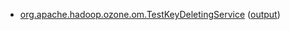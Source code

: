  * [org.apache.hadoop.ozone.om.TestKeyDeletingService](hadoop-ozone/ozone-manager/org.apache.hadoop.ozone.om.TestKeyDeletingService.txt) ([output](hadoop-ozone/ozone-manager/org.apache.hadoop.ozone.om.TestKeyDeletingService-output.txt/\n))

